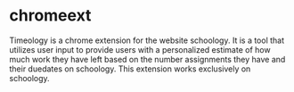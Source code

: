# chromeext


Timeology is a chrome extension for the website schoology. It is a tool that utilizes user input to provide users with a personalized estimate of how much work they have left based on the number assignments they have and their duedates on schoology. This extension works exclusively on schoology.
